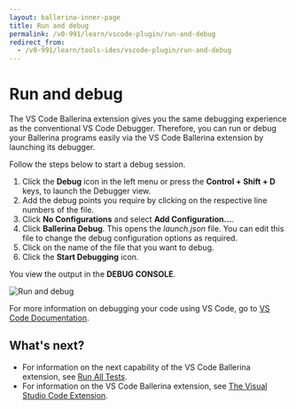 ```yaml
---
layout: ballerina-inner-page
title: Run and debug
permalink: /v0-991/learn/vscode-plugin/run-and-debug
redirect_from:
  - /v0-991/learn/tools-ides/vscode-plugin/run-and-debug
---
```


# Run and debug

The VS Code Ballerina extension gives you the  same debugging experience as the conventional VS Code Debugger. Therefore, you can run or debug your Ballerina programs easily via the VS Code Ballerina extension by launching its debugger. 

Follow the steps below to start a 
debug session. 

1. Click the **Debug** icon in the left menu or press the **Control + Shift + D** keys, to launch the Debugger view.
2. Add the debug points you require by clicking on the respective line numbers of the file.
3. Click **No Configurations** and select **Add Configuration...**. 
4. Click **Ballerina Debug**. This opens the *launch.json* file. You can edit this file to change the debug configuration options as required.
5. Click on the name of the file that you want to debug.
6. Click the **Start Debugging** icon.

You view the output in the **DEBUG CONSOLE**.

![Run and debug](/v0-991/learn/images/run-and-debug.gif)

For more information on debugging your code using VS Code, go to [VS Code Documentation](https://code.visualstudio.com/docs/editor/debugging).

## What's next?

 - For information on the next capability of the VS Code Ballerina extension, see [Run All Tests](/v0-991/learn/tools-ides/vscode-plugin/run-all-tests).
 - For information on the VS Code Ballerina extension, see [The Visual Studio Code Extension](/v0-991/learn/tools-ides/vscode-plugin).


